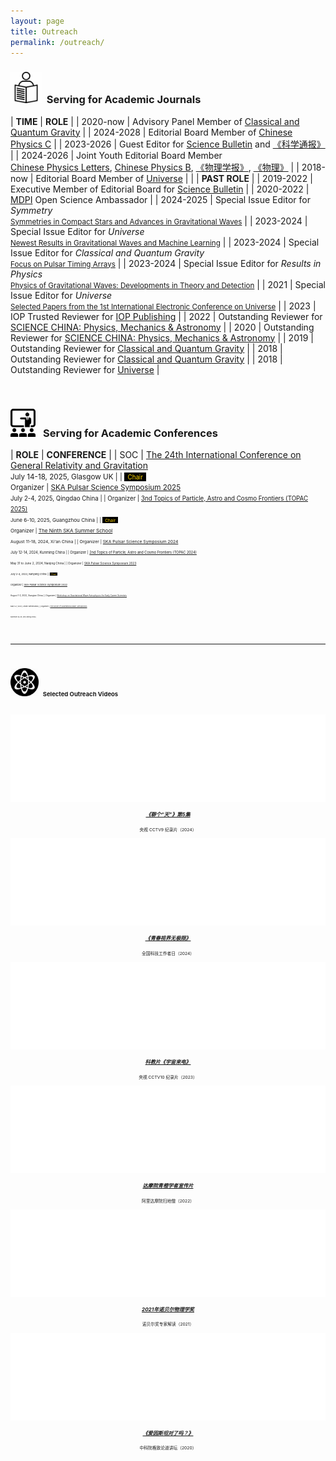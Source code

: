 ```yaml
---
layout: page
title: Outreach
permalink: /outreach/
---
```


<style>
table {
  font-family: arial, sans-serif;
  border-collapse: collapse;
  width: 100%;
}

td, th {
  border: 1px solid #dddddd;
  text-align: left;
  padding: 8px;
}

tr:nth-child(odd) {
  background-color: #dddddd;
}
</style>


### <img src="../whatsmore/journal.jpeg" style="height:50px;"> &nbsp;<b>Serving for Academic Journals</b> 

| **TIME** | **ROLE** |
| 2020-now |  Advisory Panel Member of [Classical and Quantum Gravity](https://iopscience.iop.org/journal/0264-9381/page/Advisory%20Panel) |
| 2024-2028 |  Editorial Board Member of [Chinese Physics C](http://cpc.ihep.ac.cn/) |
| 2023-2026 | Guest Editor for [Science Bulletin](https://www.journals.elsevier.com/science-bulletin) and [《科学通报》](https://www.sciengine.com/CSB/home) |
| 2024-2026 | Joint Youth Editorial Board Member<br>[Chinese Physics Letters](https://iopscience.iop.org/journal/0256-307X), [Chinese Physics B](https://cpb.iphy.ac.cn/), [《物理学报》](https://wulixb.iphy.ac.cn/index.htm), [《物理》](http://www.wuli.ac.cn/) |
| 2018-now | Editorial Board Member of [Universe](https://www.mdpi.com/journal/universe/editors#editorialboard) |
| | **PAST ROLE** |
| 2019-2022 | Executive Member of Editorial Board for [Science Bulletin](https://www.journals.elsevier.com/science-bulletin) |
| 2020-2022 | [MDPI](https://www.mdpi.com/) Open Science Ambassador |
| 2024-2025 | Special Issue Editor for *Symmetry*<br><small>[Symmetries in Compact Stars and Advances in Gravitational Waves](https://www.mdpi.com/journal/symmetry/special_issues/55L9VJ681U)</small> |
| 2023-2024 | Special Issue Editor for *Universe*<br><small>[Newest Results in Gravitational Waves and Machine Learning](https://www.mdpi.com/journal/universe/special_issues/48U1E55JLC)</small> |
| 2023-2024 | Special Issue Editor for *Classical and Quantum Gravity*<br><small>[Focus on Pulsar Timing Arrays](https://iopscience.iop.org/collections/cqg-230802-310)</small> |
| 2023-2024 | Special Issue Editor for *Results in Physics*<br><small>[Physics of Gravitational Waves: Developments in Theory and Detection](https://www.sciencedirect.com/journal/results-in-physics/special-issue/107TZ5KRN12)</small> |
| 2021 | Special Issue Editor for *Universe*<br><small>[Selected Papers from the 1st International Electronic Conference on Universe](https://www.mdpi.com/journal/universe/special_issues/ecu2021)</small> |
| 2023 | IOP Trusted Reviewer for [IOP Publishing](https://accreditations.ioppublishing.org/ae33d146-240a-4f3a-94d3-0c5c72e3b873#gs.5181xs) |
| 2022 | Outstanding Reviewer for [SCIENCE CHINA: Physics, Mechanics & Astronomy](https://mp.weixin.qq.com/s/l0tT488ZYP1WjEwD5GlK9w) |
| 2020 | Outstanding Reviewer for [SCIENCE CHINA: Physics, Mechanics & Astronomy](https://mp.weixin.qq.com/s/u_07f_JjryUV_19NtKQECA) |
| 2019 | Outstanding Reviewer for [Classical and Quantum Gravity](https://publishingsupport.iopscience.iop.org/questions/classical-quantum-gravity-2019-reviewer-awards/) |
| 2018 | Outstanding Reviewer for [Classical and Quantum Gravity](https://publishingsupport.iopscience.iop.org/questions/classical-and-quantum-gravity-2018-reviewer-awards/) | 
| 2018 | Outstanding Reviewer for [Universe](https://www.mdpi.com/journal/universe/awards/591/download) |

<br>
<p></p>

### <img src="../whatsmore/conference.jpeg" style="height:45px;"> &nbsp; <b>Serving for Academic Conferences</b>

| **ROLE** | **CONFERENCE** |
| SOC | [The 24th International Conference on General Relativity and Gravitation](https://iop.eventsair.com/gr24-amaldi16)<br><small>July 14-18, 2025, Glasgow UK |
| <span style="background-color:black"><small><font color="gold">&nbsp; Chair &nbsp;</font></small></span><br>Organizer | [SKA Pulsar Science Symposium 2025](https://psr.pku.edu.cn/conference/ska/ska2025/ska2025.html)<br><small>July 2-4, 2025, Qingdao China |
| Organizer | [3nd Topics of Particle, Astro and Cosmo Frontiers (TOPAC 2025)](https://indico-tdli.sjtu.edu.cn/event/3993/)<br><small>June 6-10, 2025, Guangzhou China |
| <span style="background-color:black"><small><font color="gold">&nbsp; Chair &nbsp;</font></small></span><br>Organizer | [The Ninth SKA Summer School](https://mp.weixin.qq.com/s/HiOYhzXwiRSHeepZZWS2BA)<br><small>August 11-18, 2024, Xi'an China |
| Organizer | [SKA Pulsar Science Symposium 2024](https://psr.pku.edu.cn/conference/ska/ska2024/ska2024.html)<br><small>July 12-14, 2024, Kunming China |
| Organizer | [2nd Topics of Particle, Astro and Cosmo Frontiers (TOPAC 2024)](https://indico-tdli.sjtu.edu.cn/event/2116/)<br><small>May 31 to June 2, 2024, Nanjing China |
| Organizer | [SKA Pulsar Science Symposium 2023](https://psr.pku.edu.cn/conference/ska/ska2023/ska2023.html)<br><small>July 2-4, 2023, Nanyang China |
| <span style="background-color:black"><small><font color="gold">&nbsp; Chair &nbsp;</font></small></span><br>Organizer | [SKA Pulsar Science Symposium 2022](https://psr.pku.edu.cn/conference/ska/ska2022/ska2022.html)<br><small>August 1-3, 2022, Xiangtan China |
| Organizer | [Workshop on Gravitational Wave Astrophysics for Early Career Scientists](https://www.lorentzcenter.nl/workshop-on-gravitational-wave-astrophysics-for-early-career-scientists.html)<br><small>May 3-7, 2021, Leiden Netherlands |
| Organizer | [The Future of Gravitational Wave Astrophysics](http://kiaa.pku.edu.cn/astroforum19/)<br><small>November 28-29, 2019, Beijing China |

<br>

<!-- 
| Co-organizer | [The Era When Pulsars Meet FRBs](https://psr.pku.edu.cn/conference/psrfrb/index.html)<br><small>May 11-16, 2025, Guizhou China  |
| Session Chair | [2024 International Congress of Basic Science](https://www.icbs.cn/)<br><small>July 14-26, 2024, Beijing China |
| Session Chair | [International Symposium on Cosmology and Particle Astrophysics CosPA 2024](https://indico.itp.ac.cn/event/198/)<br><small>June 14-18, 2024, Ningbo China |
| Co-organizer | [Dialog at the Dream Field: Supranuclear Matter](https://psr.pku.edu.cn/conference/fps/ddf/index.html)<br><small>May 10-15, 2024, Guiyang China  |
| Session Chair | [2nd International	Mini-Workshop on Gravitational	Waves	in	the	Early	Universe](https://indico.itp.ac.cn/event/217/)<br><small>April 8-11, 2024, Beijing China |
| Session Chair | 京海引力波论坛第一次会议<br><small>April 4, 2024, 中国科学院力学所(怀柔园区), Beijing China |
| Session Chair | 第一届音频波段引力波天文学前沿学术研讨会<br><small>March 29-April 1, 2024, Zhuhai China |
| Session Chair | MPG-CAS Collaboration Meeting on Low-frequency Gravitational Waves<br><small>August 2-5, 2023, Kunming China |
| Co-organizer<br>Session Chair | [以天之语 解物之道](https://psr.pku.edu.cn/tianyujiewu/index.html)<br><small>June 26-27, 2023, 香山饭店, Beijing |
| Session Chair | [Annual Meeting of Gravitation and Relativistic Astrophysics](http://cqutp.org/conferences/gr23/)<br><small>April 21-25, 2023, Chongqing China |
| Co-organizer | [Mini Workshop on Compact Objects and Gravitational Waves](https://kiaa.pku.edu.cn/info/1026/8907.htm)<br><small>April 19, 2023, Beijing China |
| Session Chair | [FAST/Future Pulsar Symposium 11](https://psr.pku.edu.cn/fps/FPS11/FPS11.html)<br><small>August 3-5, 2022, Xiangtan China |
| Session Chair | [Ninth Meeting on CPT and Lorentz Symmetry](https://lorentz.sitehost.iu.edu/cpt22/)<br><small>May 17-26, 2022, Bloomington USA |
| Co-organizer | [The Postdoc Workshop on Gravitational Waves at KIAA: Fall 2022](https://kiaa.pku.edu.cn/info/1026/8621.htm)<br><small>October 29, 2022, Beijing China |
| Session Chair | [Annual Meeting of Gravitation and Relativistic Astrophysics](http://gra2020.csp.escience.cn/)<br><small>April 23-28, 2021, Shenyang China |
| Session Chair | [The 1st Electronic Conference on Universe](https://sciforum.net/conference/ECU2021)<br><small>February 22-28, 2021, Online|
| Session Chair | [Event Horizon Telescope 2020 Virtual Collaboration Meeting](https://eventhorizontelescope.teamwork.com/#/notebooks/202519)<br><small>December 4-14, 2020, Online|
| Session Chair | [AAPPS-DACG Workshop on Astrophysics, Cosmology and Gravitation](http://www.apctp.org/plan.php/AAPPS-dacg-Workshop)<br><small>November 9-13, 2020, Pohang Korea| 
| SOC<br>Session Chair | [Gravitational Wave Astrophysics Conference 2019](http://3rd-gw-astro.csp.escience.cn/dct/page/65559)<br><small>August 13-17, 2019, Kunming China |
-->

---

<br>

### <img src="popular2.png" style="height:45px;"> &nbsp;  **Selected Outreach Videos** 

<p></p>
<br>

<div class="row">

  <div class="column2">
    <div class="card">
      <iframe src="//player.bilibili.com/player.html?&aid=113650203365955&bvid=BV1mmBjYbECb&cid=27336246219&p=1&autoplay=0&high_quality=1&danmaku=0" allowfullscreen="allowfullscreen" width="100%" height="140" scrolling="no" border="0" frameborder="no" framespacing="0" allowfullscreen="true" sandbox="allow-top-navigation allow-same-origin allow-forms allow-scripts"> </iframe>
      <div class="teamcontainer" style="padding:1px; ">
        <center>
        <p></p>
        <h5><a href="https://www.bilibili.com/video/BV1mmBjYbECb/" target="_blank"><b>《聊个“天”》第5集</b></a></h5>
        <p class="teamtitle"><small>央视 CCTV9 纪录片（2024）</small></p>
        </center>
      </div>
    </div>
  </div>

  <div class="column2">
    <div class="card">
      <iframe src="//player.bilibili.com/player.html?aid=1455501889&bvid=BV11i421v7DS&cid=1575928636&p=1&autoplay=0&high_quality=1&danmaku=0" allowfullscreen="allowfullscreen" width="100%" height="140" scrolling="no" border="0" frameborder="no" framespacing="0" allowfullscreen="true" sandbox="allow-top-navigation allow-same-origin allow-forms allow-scripts"> </iframe>
      <div class="teamcontainer" style="padding:1px; ">
        <center>
        <p></p>
        <h5><a href="https://www.bilibili.com/video/BV11i421v7DS" target="_blank"><b>《青春视界无极限》</b></a></h5>
        <p class="teamtitle"><small>全国科技工作者日（2024）</small></p>
        </center>
      </div>
    </div>
  </div>

  <div class="column2">
    <div class="card">
      <iframe src="//player.bilibili.com/player.html?isOutside=true&aid=833905716&bvid=BV1j34y1F7Lf&cid=1347141711&p=1&autoplay=0&high_quality=1&danmaku=0" allowfullscreen="allowfullscreen" width="100%" height="140" scrolling="no" border="0" frameborder="no" framespacing="0" allowfullscreen="true" sandbox="allow-top-navigation allow-same-origin allow-forms allow-scripts"> </iframe>
      <div class="teamcontainer" style="padding:1px; ">
        <center>
        <p></p>
        <h5><a href="https://www.bilibili.com/video/BV1j34y1F7Lf" target="_blank"><b>科教片《宇宙来电》</b></a></h5>
        <p class="teamtitle"><small>央视 CCTV10 纪录片（2023）</small></p>
        </center>
      </div>
    </div>
  </div>

  <div class="column2">
    <div class="card">
      <iframe src="//player.bilibili.com/player.html?aid=347237775&bvid=BV1Rd4y1c71F&cid=878516437&page=1&autoplay=0&high_quality=1&danmaku=0" allowfullscreen="allowfullscreen" width="100%" height="140" scrolling="no" border="0" frameborder="no" framespacing="0" allowfullscreen="true" sandbox="allow-top-navigation allow-same-origin allow-forms allow-scripts"> </iframe>
      <div class="teamcontainer" style="padding:1px; ">
        <center>
        <p></p>
        <h5><a href="https://www.bilibili.com/video/BV1Rd4y1c71F" target="_blank"><b>达摩院青橙学者宣传片</b></a></h5>
        <p class="teamtitle"><small>阿里达摩院扫地僧（2022）</small></p>
        </center>
      </div>
    </div>
  </div>

  <div class="column2">
    <div class="card">
      <iframe src="//player.bilibili.com/player.html?aid=718465423&bvid=BV1HQ4y1X7SM&cid=420240787&page=1&autoplay=0&high_quality=1&danmaku=0" allowfullscreen="allowfullscreen" width="100%" height="140" scrolling="no" border="0" frameborder="no" framespacing="0" allowfullscreen="true" sandbox="allow-top-navigation allow-same-origin allow-forms allow-scripts"> </iframe>
      <div class="teamcontainer" style="padding:1px; ">
        <center>
        <p></p>
        <h5><a href="https://www.bilibili.com/video/BV1HQ4y1X7SM" target="_blank"><b>2021年诺贝尔物理学奖</b></a></h5>
        <p class="teamtitle"><small>诺贝尔奖专家解读（2021）</small></p>
        </center>
      </div>
    </div>
  </div>

  <div class="column2">
    <div class="card">
      <iframe src="//player.bilibili.com/player.html?aid=246058521&bvid=BV1yv411x7UM&cid=279329483&page=1&autoplay=0&high_quality=1&danmaku=0" allowfullscreen="allowfullscreen" width="100%" height="140" scrolling="no" border="0" frameborder="no" framespacing="0" allowfullscreen="true" sandbox="allow-top-navigation allow-same-origin allow-forms allow-scripts"> </iframe>
      <div class="teamcontainer" style="padding:1px; ">
        <center>
        <p></p>
        <h5><a href="https://www.bilibili.com/video/BV1yv411x7UM" target="_blank"><b>《爱因斯坦对了吗？》</b></a></h5>
        <p class="teamtitle"><small>中科院格致论道讲坛（2020）</small></p>
        </center>
      </div>
    </div>
  </div>

</div>
